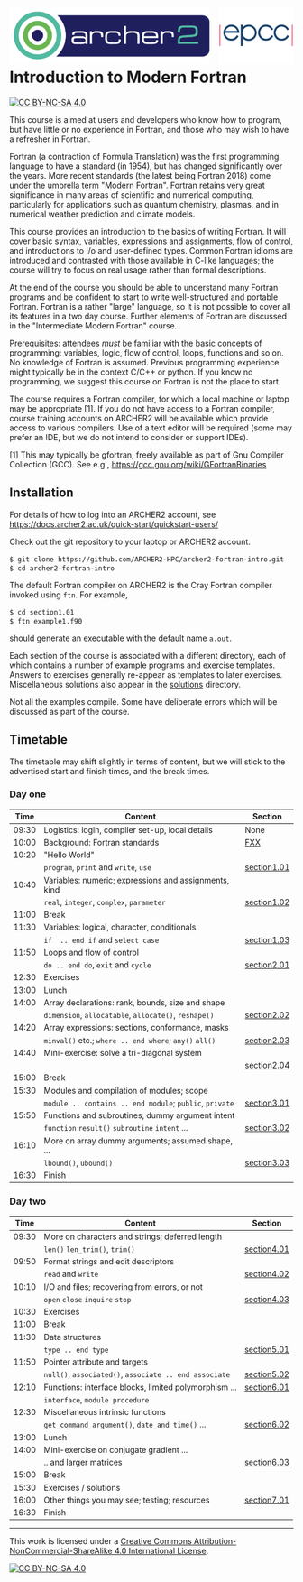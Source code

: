 <img src="./img/archer2_logo.png"  width="355" height="100" align="left" /> <img src="./img/epcc_logo.jpg" align="right" width="133" height="100" />

<br /><br /><br /><br />

# Introduction to Modern Fortran

[![CC BY-NC-SA 4.0][cc-by-nc-sa-shield]][cc-by-nc-sa]

This course is aimed at users and developers who know how to program,
but have little or no experience in Fortran, and those who may wish to
have a refresher in Fortran.

Fortran (a contraction of Formula Translation) was the first programming
language to have a standard (in 1954), but has changed significantly over
the years. More recent standards (the latest being Fortran 2018) come
under the umbrella term "Modern Fortran". Fortran retains very great
significance in many areas of scientific and numerical computing,
particularly for applications such as quantum chemistry, plasmas, and in
numerical weather prediction and climate models.

This course provides an introduction to the basics of writing Fortran.
It will cover basic syntax, variables, expressions and assignments,
flow of control, and introductions to i/o and user-defined types.
Common Fortran idioms are introduced and contrasted with those
available in C-like languages; the course will try to focus on
real usage rather than formal descriptions.

At the end of the course you should be able to understand many Fortran
programs and be confident to start to write well-structured and portable
Fortran. Fortran is a rather "large" language, so it is not possible to
cover all its features in a two day course. Further elements of Fortran
are discussed in the "Intermediate Modern Fortran" course.

Prerequisites: attendees *must* be familiar with the basic concepts of
programming: variables, logic, flow of control, loops, functions and
so on. No knowledge of Fortran is assumed. Previous programming
experience might typically be in the context C/C++ or python.
If you know no programming, we suggest this course on Fortran is not
the place to start.

The course requires a Fortran compiler, for which a local machine or
laptop may be appropriate [1]. If you do not have access to a Fortran
compiler, course training accounts on ARCHER2 will be available which
provide access to various compilers. Use of a text editor will be
required (some may prefer an IDE, but we do not intend to consider or
support IDEs).

[1] This may typically be gfortran, freely available as part of
    Gnu Compiler Collection (GCC).
    See e.g., https://gcc.gnu.org/wiki/GFortranBinaries

## Installation

For details of how to log into an ARCHER2 account, see https://docs.archer2.ac.uk/quick-start/quickstart-users/

Check out the git repository to your laptop or ARCHER2 account.
```
$ git clone https://github.com/ARCHER2-HPC/archer2-fortran-intro.git
$ cd archer2-fortran-intro
```
The default Fortran compiler on ARCHER2 is the Cray Fortran compiler
invoked using `ftn`. For example,
```
$ cd section1.01
$ ftn example1.f90
```
should generate an executable with the default name `a.out`.

Each section of the course is associated with a different directory,
each of which
contains a number of example programs and exercise templates. Answers to
exercises generally re-appear as templates to later exercises.
Miscellaneous solutions also appear in the [solutions](./solutions) directory.

Not all the examples compile. Some have deliberate errors which will be
discussed as part of the course.

## Timetable

The timetable may shift slightly in terms of content, but we will stick to the
advertised start and finish times, and the break times.

### Day one

| Time  | Content                                                 | Section                    |
|-------|---------------------------------------------------------|----------------------------|
| 09:30 | Logistics: login, compiler set-up, local details        | None                       |
| 10:00 | Background: Fortran standards                           | [FXX](docs/F-STANDARDS.md) |
| 10:20 | "Hello World"                                           |                            |
|       | `program`, `print` and `write`, `use`                   | [section1.01](section1.01) |
| 10:40 | Variables: numeric; expressions and assignments, kind   |                            |
|       | `real`, `integer`, `complex`, `parameter`               | [section1.02](section1.02) |
| 11:00 | Break                                                   |                            |
| 11:30 | Variables: logical, character, conditionals             |                            |
|       | `if  .. end if` and `select case`                       | [section1.03](section1.03) |
| 11:50 | Loops and flow of control                               |                            |
|       | `do .. end do`, `exit` and `cycle`                      | [section2.01](section2.01) |
| 12:30 | Exercises                                               |                            |
| 13:00 | Lunch                                                   |                            |
| 14:00 | Array declarations: rank, bounds, size and shape        |                            |
|       | `dimension`, `allocatable`, `allocate()`, `reshape()`   | [section2.02](section2.02) |
| 14:20 | Array expressions: sections, conformance, masks         |                            |
|       | `minval()` etc.; `where .. end where`; `any()` `all()`  | [section2.03](section2.03) |
| 14:40 | Mini-exercise: solve a tri-diagonal system              |                            |
|       |                                                         | [section2.04](section2.04) |
| 15:00 | Break                                                   |                            |
| 15:30 | Modules and compilation of modules; scope               |                            |
|       | `module .. contains .. end module`; `public`, `private` | [section3.01](section3.01) |
| 15:50 | Functions and subroutines; dummy argument intent        |                            |
|       | `function` `result()` `subroutine` `intent` ...         | [section3.02](section3.02) |
| 16:10 | More on array dummy arguments; assumed shape, ...       |                            |
|       | `lbound()`, `ubound()`                                  | [section3.03](section3.03) |
| 16:30 | Finish                                                  |                            |

### Day two

| Time  | Content                                                 | Section                    |
|-------|---------------------------------------------------------|----------------------------|
| 09:30 | More on characters and strings; deferred length         |                            |
|       | `len()` `len_trim()`, `trim()`                          | [section4.01](section4.01) |
| 09:50 | Format strings and edit descriptors                     |                            |
|       | `read` and `write`                                      | [section4.02](section4.02) |
| 10:10 | I/O and files; recovering from errors, or not           |                            |
|       | `open` `close` `inquire` `stop`                         | [section4.03](section4.03) |
| 10:30 | Exercises                                               |                            |
| 11:00 | Break                                                   |                            |
| 11:30 | Data structures                                         |                            |
|       | `type .. end type`                                      | [section5.01](section5.01) |
| 11:50 | Pointer attribute and targets                           |                            |
|       | `null()`, `associated()`, `associate .. end associate`  | [section5.02](section5.02) |
| 12:10 | Functions: interface blocks, limited polymorphism ...   | [section6.01](section6.01) |
|       | `interface`, `module procedure`                         |                            |
| 12:30 | Miscellaneous intrinsic functions                       |                            |
|       | `get_command_argument()`, `date_and_time()` ...         | [section6.02](section6.02) |
| 13:00 | Lunch                                                   |                            |
| 14:00 | Mini-exercise on conjugate gradient ...                 |                            |
|       | .. and larger matrices                                  | [section6.03](section6.03) |
| 15:00 | Break                                                   |                            |
| 15:30 | Exercises / solutions                                   |                            |
| 16:00 | Other things you may see; testing; resources            | [section7.01](section7.01) |
| 16:30 | Finish                                                  |                            |

---

This work is licensed under a
[Creative Commons Attribution-NonCommercial-ShareAlike 4.0 International License][cc-by-nc-sa].

[cc-by-nc-sa]: http://creativecommons.org/licenses/by-nc-sa/4.0/
[cc-by-nc-sa-image]: https://licensebuttons.net/l/by-nc-sa/4.0/88x31.png
[cc-by-nc-sa-shield]: https://img.shields.io/badge/License-CC%20BY--NC--SA%204.0-lightgrey.svg

[![CC BY-NC-SA 4.0][cc-by-nc-sa-image]][cc-by-nc-sa]
